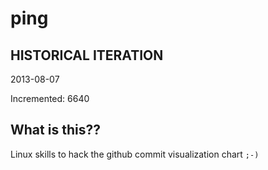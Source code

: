 # ping

## HISTORICAL ITERATION
2013-08-07

Incremented: 6640

## What is this?? 
Linux skills to hack the github commit visualization chart `;-)`

